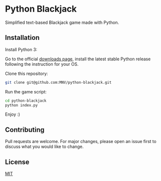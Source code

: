 # Python Blackjack

Simplified text-based Blackjack game made with Python.

## Installation

Install Python 3:

Go to the official [downloads page](https://www.python.org/downloads/), install the latest stable Python release following the instruction for your OS.

Clone this repository:

```bash
git clone git@github.com:MNV/python-blackjack.git
```
 
Run the game script:

```bash
cd python-blackjack
python index.py
```

Enjoy :)

## Contributing
Pull requests are welcome. For major changes, please open an issue first to discuss what you would like to change.

## License
[MIT](https://choosealicense.com/licenses/mit/)
